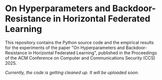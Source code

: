 # On Hyperparameters and Backdoor-Resistance in Horizontal Federated Learning

This repository contains the Python source code and the empirical results for the experiments of the paper "On Hyperparameters and Backdoor-Resistance in Horizontal Federated Learning", published in the Proceedings of the ACM Conference on Computer and Communications Security (CCS) 2025.

_Currently, the code is getting cleaned up. It will be uploaded soon._
